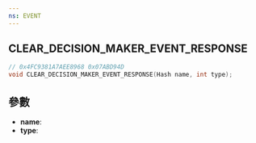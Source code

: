 ```yaml
---
ns: EVENT
---
```

## CLEAR_DECISION_MAKER_EVENT_RESPONSE

```c
// 0x4FC9381A7AEE8968 0x07ABD94D
void CLEAR_DECISION_MAKER_EVENT_RESPONSE(Hash name, int type);
```


## 參數
* **name**: 
* **type**: 

